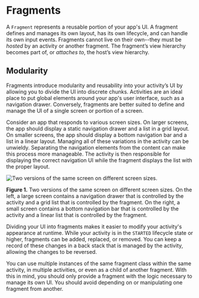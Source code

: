 # Fragments

A `Fragment` represents a reusable portion of your app's UI. A fragment defines and manages its own layout, has its own lifecycle, and can handle its own input events. Fragments cannot live on their own--they must be _hosted_ by an activity or another fragment. The fragment’s view hierarchy becomes part of, or _attaches to_, the host’s view hierarchy.

Modularity
----------

Fragments introduce modularity and reusability into your activity’s UI by allowing you to divide the UI into discrete chunks. Activities are an ideal place to put global elements around your app's user interface, such as a navigation drawer. Conversely, fragments are better suited to define and manage the UI of a single screen or portion of a screen.

Consider an app that responds to various screen sizes. On larger screens, the app should display a static navigation drawer and a list in a grid layout. On smaller screens, the app should display a bottom navigation bar and a list in a linear layout. Managing all of these variations in the activity can be unwieldy. Separating the navigation elements from the content can make this process more manageable. The activity is then responsible for displaying the correct navigation UI while the fragment displays the list with the proper layout.

![Two versions of the same screen on different screen sizes.](https://developer.android.com/static/images/guide/fragments/fragment-screen-sizes.png)

**Figure 1.** Two versions of the same screen on different screen sizes. On the left, a large screen contains a navigation drawer that is controlled by the activity and a grid list that is controlled by the fragment. On the right, a small screen contains a bottom navigation bar that is controlled by the activity and a linear list that is controlled by the fragment.

Dividing your UI into fragments makes it easier to modify your activity's appearance at runtime. While your activity is in the `STARTED` lifecycle state or higher, fragments can be added, replaced, or removed. You can keep a record of these changes in a back stack that is managed by the activity, allowing the changes to be reversed.

You can use multiple instances of the same fragment class within the same activity, in multiple activities, or even as a child of another fragment. With this in mind, you should only provide a fragment with the logic necessary to manage its own UI. You should avoid depending on or manipulating one fragment from another.

